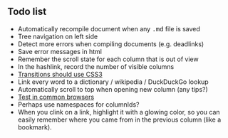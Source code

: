 Todo list
---------

* Automatically recompile document when any <tt>.md</tt> file is saved
* Tree navigation on left side
* Detect more errors when compiling documents (e.g. deadlinks)
* Save error messages in html
* Remember the scroll state for each column that is out of view
* In the hashlink, record the number of visible columns
* [Transitions should use CSS3](##usecss3)
* Link every word to a dictionary / wikipedia / DuckDuckGo lookup
* Automatically scroll to top when opening new column (any tips?)
* [Test in common browsers](##todo_browsers)
* Perhaps use namespaces for columnIds?
* When you clink on a link, highlight it with a glowing color, so you can easily remember where you came from in the previous column (like a bookmark).